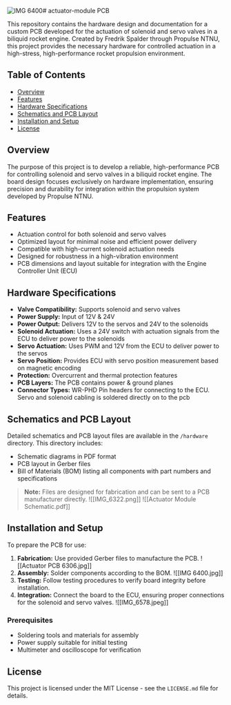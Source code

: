 ![IMG 6400](https://github.com/user-attachments/assets/d08fb844-2fa7-4323-88d1-3a5b8150ecd0)# actuator-module PCB

This repository contains the hardware design and documentation for a custom PCB developed for the actuation of solenoid and servo valves in a biliquid rocket engine. Created by Fredrik Spalder through Propulse NTNU, this project provides the necessary hardware for controlled actuation in a high-stress, high-performance rocket propulsion environment.


## Table of Contents

- [Overview](#overview)
- [Features](#features)
- [Hardware Specifications](#hardware-specifications)
- [Schematics and PCB Layout](#schematics-and-pcb-layout)
- [Installation and Setup](#installation-and-setup)
- [License](#license)

## Overview

The purpose of this project is to develop a reliable, high-performance PCB for controlling solenoid and servo valves in a biliquid rocket engine. The board design focuses exclusively on hardware implementation, ensuring precision and durability for integration within the propulsion system developed by Propulse NTNU.

## Features

- Actuation control for both solenoid and servo valves
- Optimized layout for minimal noise and efficient power delivery
- Compatible with high-current solenoid actuation needs
- Designed for robustness in a high-vibration environment
- PCB dimensions and layout suitable for integration with the Engine Controller Unit (ECU)

## Hardware Specifications

- **Valve Compatibility:** Supports solenoid and servo valves
- **Power Supply:** Input of 12V & 24V
- **Power Output:** Delivers 12V to the servos and 24V to the solenoids
- **Solenoid Actuation:** Uses a 24V switch with actuation signals from the ECU to deliver power to the solenoids
- **Servo Actuation:** Uses PWM and 12V from the ECU to deliver power to the servos
- **Servo Position:** Provides ECU with servo position measurement based on magnetic encoding
- **Protection:** Overcurrent and thermal protection features
- **PCB Layers:** The PCB contains power & ground planes
- **Connector Types:** WR-PHD Pin headers for connecting to the ECU. Servo and solenoid cabling is soldered directly on to the pcb

## Schematics and PCB Layout

Detailed schematics and PCB layout files are available in the `/hardware` directory. This directory includes:

- Schematic diagrams in PDF format
- PCB layout in Gerber files
- Bill of Materials (BOM) listing all components with part numbers and specifications

> **Note:** Files are designed for fabrication and can be sent to a PCB manufacturer directly.
![[IMG_6322.png]]
![[Actuator Module Schematic.pdf]]

## Installation and Setup

To prepare the PCB for use:

1. **Fabrication:** Use provided Gerber files to manufacture the PCB.
   ![[Actuator PCB 6306.jpg]]
2. **Assembly:** Solder components according to the BOM.
   ![[IMG 6400.jpg]]
3. **Testing:** Follow testing procedures to verify board integrity before installation.
4. **Integration:** Connect the board to the ECU, ensuring proper connections for the solenoid and servo valves.
   ![[IMG_6578.jpeg]]

### Prerequisites

- Soldering tools and materials for assembly
- Power supply suitable for initial testing
- Multimeter and oscilloscope for verification

## License

This project is licensed under the MIT License - see the `LICENSE.md` file for details.
